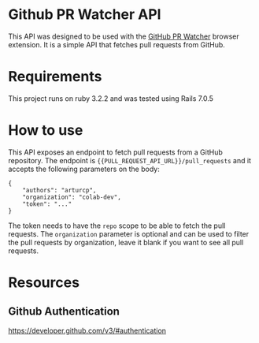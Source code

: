 # Github PR Watcher API

This API was designed to be used with the [GitHub PR Watcher](https://github.com/arturcp/pr-watcher) browser extension. It is a simple API that fetches pull requests from GitHub.

# Requirements

This project runs on ruby 3.2.2 and was tested using Rails 7.0.5

# How to use

This API exposes an endpoint to fetch pull requests from a GitHub repository. The endpoint is `{{PULL_REQUEST_API_URL}}/pull_requests` and it accepts the following parameters on the body:

```
{
    "authors": "arturcp",
    "organization": "colab-dev",
    "token": "..."
}
```

The token needs to have the `repo` scope to be able to fetch the pull requests. The `organization` parameter is optional and can be used to filter the pull requests by organization, leave it blank if you want to see all pull requests.

# Resources

## Github Authentication

https://developer.github.com/v3/#authentication
